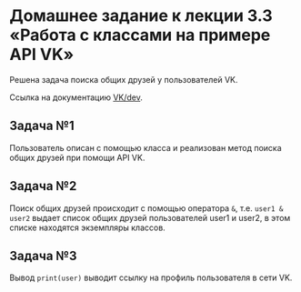 # Домашнее задание к лекции 3.3 «Работа с классами на примере API VK»

Решена задача поиска общих друзей у пользователей VK.

Ссылка на документацию [VK/dev](https://vk.com/dev/manuals).

## Задача №1

Пользователь описан с помощью класса и реализован метод поиска общих друзей при помощи API VK.

## Задача №2

Поиск общих друзей происходит с помощью оператора `&`, т.е. `user1 & user2` выдает список
общих друзей пользователей user1 и user2, в этом списке находятся экземпляры классов.

## Задача №3

Вывод `print(user)` выводит ссылку на профиль пользователя в сети VK.
